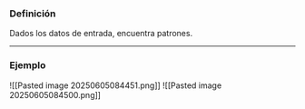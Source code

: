 ### Definición
Dados los datos de entrada, encuentra patrones.
***
### Ejemplo
![[Pasted image 20250605084451.png]]
![[Pasted image 20250605084500.png]]